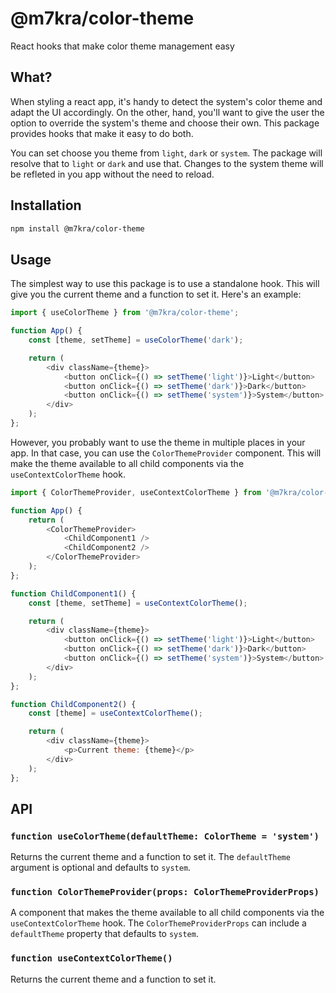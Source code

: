# @m7kra/color-theme

React hooks that make color theme management easy

## What?

When styling a react app, it's handy to detect the system's color theme and adapt the UI accordingly. On the other, hand, you'll want to give the user the option to override the system's theme and choose their own. This package provides hooks that make it easy to do both.

You can set choose you theme from `light`, `dark` or `system`. The package will resolve that to `light` or `dark` and use that. Changes to the system theme will be refleted in you app without the need to reload.

## Installation

```bash
npm install @m7kra/color-theme
```

## Usage

The simplest way to use this package is to use a standalone hook. This will give you the current theme and a function to set it. Here's an example:

```js
import { useColorTheme } from '@m7kra/color-theme';

function App() {
    const [theme, setTheme] = useColorTheme('dark');

    return (
        <div className={theme}>
            <button onClick={() => setTheme('light')}>Light</button>
            <button onClick={() => setTheme('dark')}>Dark</button>
            <button onClick={() => setTheme('system')}>System</button>
        </div>
    );
};
```

However, you probably want to use the theme in multiple places in your app. In that case, you can use the `ColorThemeProvider` component. This will make the theme available to all child components via the `useContextColorTheme` hook.

```js
import { ColorThemeProvider, useContextColorTheme } from '@m7kra/color-theme';

function App() {
    return (
        <ColorThemeProvider>
            <ChildComponent1 />
            <ChildComponent2 />
        </ColorThemeProvider>
    );
};

function ChildComponent1() {
    const [theme, setTheme] = useContextColorTheme();

    return (
        <div className={theme}>
            <button onClick={() => setTheme('light')}>Light</button>
            <button onClick={() => setTheme('dark')}>Dark</button>
            <button onClick={() => setTheme('system')}>System</button>
        </div>
    );
};

function ChildComponent2() {
    const [theme] = useContextColorTheme();

    return (
        <div className={theme}>
            <p>Current theme: {theme}</p>
        </div>
    );
};
```

## API

### `function useColorTheme(defaultTheme: ColorTheme = 'system')`

Returns the current theme and a function to set it. The `defaultTheme` argument is optional and defaults to `system`.

### `function ColorThemeProvider(props: ColorThemeProviderProps)`

A component that makes the theme available to all child components via the `useContextColorTheme` hook. The `ColorThemeProviderProps` can include a `defaultTheme` property that defaults to `system`.

### `function useContextColorTheme()`

Returns the current theme and a function to set it.
